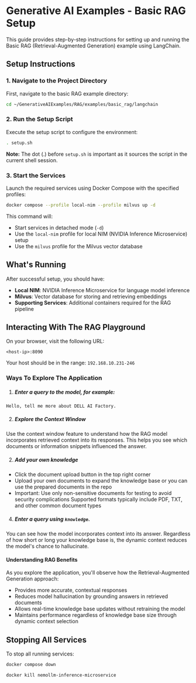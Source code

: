 # Generative AI Examples - Basic RAG Setup

This guide provides step-by-step instructions for setting up and running the Basic RAG (Retrieval-Augmented Generation) example using LangChain.

## Setup Instructions

### 1. Navigate to the Project Directory

First, navigate to the basic RAG example directory:

```bash
cd ~/GenerativeAIExamples/RAG/examples/basic_rag/langchain
```

### 2. Run the Setup Script

Execute the setup script to configure the environment:

```bash
. setup.sh
```

**Note:** The dot (.) before `setup.sh` is important as it sources the script in the current shell session.

### 3. Start the Services

Launch the required services using Docker Compose with the specified profiles:

```bash
docker compose --profile local-nim --profile milvus up -d
```

This command will:
- Start services in detached mode (`-d`)
- Use the `local-nim` profile for local NIM (NVIDIA Inference Microservice) setup
- Use the `milvus` profile for the Milvus vector database

## What's Running

After successful setup, you should have:
- **Local NIM**: NVIDIA Inference Microservice for language model inference
- **Milvus**: Vector database for storing and retrieving embeddings
- **Supporting Services**: Additional containers required for the RAG pipeline


## Interacting With The RAG Playground
On your browser, visit the following URL:
```
<host-ip>:8090
```
Your host should be in the range: ```192.168.10.231-246```

### Ways To Explore The Application
1. ##### Enter a query to the model, for example:
```
Hello, tell me more about DELL AI Factory.
```
2. ##### Explore the Context Window
Use the context window feature to understand how the RAG model incorporates retrieved context into its responses. This helps you see which documents or information snippets influenced the answer.

2. ##### Add your own knowledge
- Click the document upload button in the top right corner
- Upload your own documents to expand the knowledge base or you can use the prepared documents in the repo
- Important: Use only non-sensitive documents for testing to avoid security complications
Supported formats typically include PDF, TXT, and other common document types

4. ##### Enter a query using ```knowledge```.
 You can see how the model incorporates context into its answer. Regardless of how short or long your knowledge base is, the dynamic context reduces the model's chance to hallucinate.

#### Understanding RAG Benefits
As you explore the application, you'll observe how the Retrieval-Augmented Generation approach:

- Provides more accurate, contextual responses
- Reduces model hallucination by grounding answers in retrieved documents
- Allows real-time knowledge base updates without retraining the model
- Maintains performance regardless of knowledge base size through dynamic context selection

## Stopping All Services

To stop all running services:

```bash
docker compose down
```
```bash
docker kill nemollm-inference-microservice
```